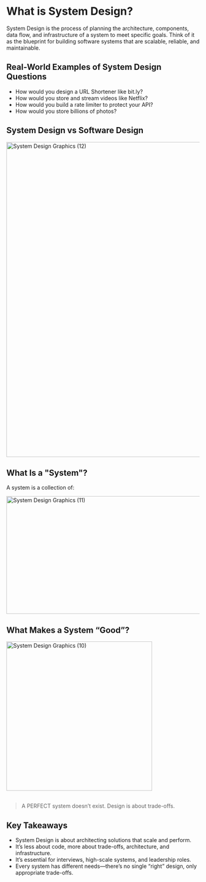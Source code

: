 # What is System Design?
System Design is the process of planning the architecture, components, data flow, and infrastructure of a system to meet specific goals. Think of it as the blueprint for building software systems that are scalable, reliable, and maintainable.

## Real-World Examples of System Design Questions
- How would you design a URL Shortener like bit.ly?
- How would you store and stream videos like Netflix?
- How would you build a rate limiter to protect your API?
- How would you store billions of photos?

## System Design vs Software Design
<img width="864" height="821" alt="System Design Graphics (12)" src="https://github.com/user-attachments/assets/92abe003-a51a-4027-95a9-b23c5fafd498" />

## What Is a "System"?
A system is a collection of:
<br/>
<div>
<img width="617" height="307" alt="System Design Graphics (11)" src="https://github.com/user-attachments/assets/f32ca787-37a4-4a33-9f4f-0bff11b5ee72" />
</div>

## What Makes a System “Good”?
<div>
<img width="380" height="389" alt="System Design Graphics (10)" src="https://github.com/user-attachments/assets/e3684686-286a-45f3-a447-078d447893ce" />
</div>
<br/>

> A PERFECT system doesn’t exist. Design is about trade-offs.

## Key Takeaways
- System Design is about architecting solutions that scale and perform.
- It’s less about code, more about trade-offs, architecture, and infrastructure.
- It’s essential for interviews, high-scale systems, and leadership roles.
- Every system has different needs—there’s no single “right” design, only appropriate trade-offs.
